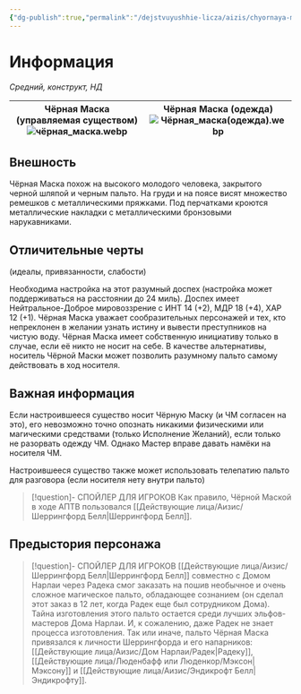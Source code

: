 ```yaml
---
{"dg-publish":true,"permalink":"/dejstvuyushhie-licza/aizis/chyornaya-maska/","dgPassFrontmatter":true}
---
```


# Информация

*Средний, конструкт, НД* 

| Чёрная Маска (управляемая существом)<br>![чёрная_маска.webp](/img/user/%D0%98%D0%B7%D0%BE%D0%B1%D1%80%D0%B0%D0%B6%D0%B5%D0%BD%D0%B8%D1%8F/%D1%87%D1%91%D1%80%D0%BD%D0%B0%D1%8F_%D0%BC%D0%B0%D1%81%D0%BA%D0%B0.webp) | Чёрная Маска (одежда)<br>![Чёрная_маска(одежда).webp](/img/user/%D0%98%D0%B7%D0%BE%D0%B1%D1%80%D0%B0%D0%B6%D0%B5%D0%BD%D0%B8%D1%8F/%D0%A7%D1%91%D1%80%D0%BD%D0%B0%D1%8F_%D0%BC%D0%B0%D1%81%D0%BA%D0%B0(%D0%BE%D0%B4%D0%B5%D0%B6%D0%B4%D0%B0).webp) |
| -------------------------------------------------------------- | ------------------------------------------------------- |
## Внешность
Чёрная Маска похож на высокого молодого человека, закрытого черной шляпой и черным пальто. На груди и на поясе висят множество ремешков с металлическими пряжками. Под перчатками кроются металлические накладки с металлическими бронзовыми нарукавниками.
## Отличительные черты
(идеалы, привязанности, слабости)

Необходима настройка на этот разумный доспех (настройка может поддерживаться на расстоянии до 24 миль). Доспех имеет Нейтральное-Доброе мировоззрение с ИНТ 14 (+2), МДР 18 (+4), ХАР 12 (+1). Чёрная Маска уважает сообразительных персонажей и тех, кто непреклонен в желании узнать истину и вывести преступников на чистую воду.
Чёрная Маска имеет собственную инициативу только в случае, если её никто не носит на себе. В качестве альтернативы, носитель Чёрной Маски может позволить разумному пальто самому действовать в ход носителя.

## Важная информация
Если настроившееся существо носит Чёрную Маску (и ЧМ согласен на это), его невозможно точно опознать никакими физическими или магическими средствами (только Исполнение Желаний), если только не разорвать одежду ЧМ.
Однако Мастер вправе давать намёки на носителя ЧМ.

Настроившееся существо также может использовать телепатию пальто для разговора (если носителя нету внутри пальто)
> [!question]- СПОЙЛЕР ДЛЯ ИГРОКОВ
> Как правило, Чёрной Маской в ходе АПТВ пользовался [[Действующие лица/Аизис/Шеррингфорд Белл\|Шеррингфорд Белл]].

## Предыстория персонажа

> [!question]- СПОЙЛЕР ДЛЯ ИГРОКОВ
> [[Действующие лица/Аизис/Шеррингфорд Белл\|Шеррингфорд Белл]] совместно с Домом Нарлаи через Радека смог заказать на пошив необычное и очень сложное магическое пальто, обладающее сознанием (он сделал этот заказ в 12 лет, когда Радек еще был сотрудником Дома).
> Тайна изготовления этого пальто остается среди лучших эльфов-мастеров Дома Нарлаи. И, к сожалению, даже Радек не знает процесса изготовления.
> Так или иначе, пальто Чёрная Маска привязался к личности Шеррингфорда и его напарников: [[Действующие лица/Аизис/Дом Нарлаи/Радек\|Радеку]], [[Действующие лица/Люденбафф или Люденкор/Мэксон\|Мэксону]] и [[Действующие лица/Аизис/Эндикрофт Белл\|Эндикрофту]]. 